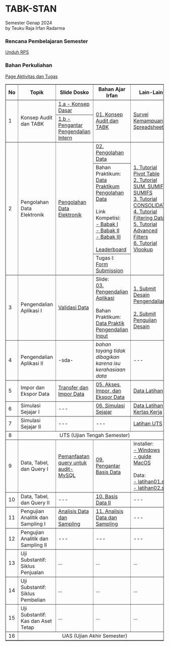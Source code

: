 # TABK-STAN
Semester Genap 2024<br>
by Teuku Raja Irfan Radarma

### Rencana Pembelajaran Semester
[Unduh RPS](<https://github.com/irfanradarma/TABK-STAN/raw/main/Usulan%20RPS%20TABK%20%20format%20baru%20Semester%20genap%20%202023-2024-per%202024%20Feb%2020.doc>)

### Bahan Perkuliahan

<a href="https://tabk-stan.streamlit.app" target="_blank">Page Aktivitas dan Tugas</a><br>


<table border="1" width="100%">
  <tr>
    <th>No</th>
    <th>Topik</th>
    <th>Slide Dosko</th>
    <th>Bahan Ajar Irfan</th>
    <th>Lain-Lain</th>
  </tr>
  <tr>
    <td rowspan="2">1</td>
    <td rowspan="2">Konsep Audit dan TABK</td>
    <td><a href="https://github.com/irfanradarma/TABK-STAN/raw/main/slide/Week%2001%20-%20Konsep%20TABK/Dosko/TABK%20pertemuan%201.a%20-%20Konsep%20Dasar.pptx">1.a - Konsep Dasar</a></td>
    <td rowspan="2"><a href="https://github.com/irfanradarma/TABK-STAN/raw/main/slide/Week%2001%20-%20Konsep%20TABK/01.%20Konsep%20Audit%20dan%20TABK.pdf">01. Konsep Audit dan TABK</a></td>
    <td rowspan="2"><a href="https://forms.gle/uJiAX6XZKif5Gmeq5" target="_blank">Survei Kemampuan Spreadsheet</a></td>
  </tr>
  <tr>
    <td><a href="https://github.com/irfanradarma/TABK-STAN/raw/main/slide/Week%2001%20-%20Konsep%20TABK/Dosko/TABK%20pertemuan%201.b%20-%20Pengantar%20Pengendalian%20Intern.pptx">1.b - Pengantar Pengendalian Intern</a></td>
  </tr>
  <tr>
    <td rowspan="3">2</td>
    <td rowspan="3">Pengolahan Data Elektronik</td>
    <td rowspan="3"><a href="https://github.com/irfanradarma/TABK-STAN/raw/main/slide/Week%2002%20-%20Pengolahan%20Data/Dosko/kuliah-02.zip">Pengolahan Data Elektronik</a></td>
    <td><a href="https://github.com/irfanradarma/TABK-STAN/raw/main/slide/Week%2002%20-%20Pengolahan%20Data/02.%20Pengolahan%20Data.pptx" target="_blank">02. Pengolahan Data</a></td>
    <td rowspan="3"><a href="https://www.youtube.com/watch?v=Kwn8GJyNv64" target="_blank">1. Tutorial Pivot Table</a><br>
    <a href="https://www.youtube.com/watch?v=bhfRlU_bNmw" target="_blank">2. Tutorial SUM, SUMIF, SUMIFS</a><br>
    <a href="https://www.youtube.com/watch?v=OekP7P-Xw4I" target="_blank">3. Tutorial CONSOLIDATE</a><br>
    <a href="https://www.youtube.com/watch?v=JNZqRYkgZ4c" target="_blank">4. Tutorial Filtering Data</a><br>
    <a href="https://www.youtube.com/watch?v=UV-SPoVkDaU" target="_blank">5. Tutorial Advanced Filters</a><br>
    <a href="https://www.youtube.com/watch?v=LKbRkIIVG60&pp=ygUQdHV0b3JpYWwgdmxvb2t1cA%3D%3D" target="_blank">6. Tutorial Vlookup</a></td>
  </tr>
  <tr>
    <td>Bahan Praktikum:<br><a href="https://github.com/irfanradarma/TABK-STAN/raw/main/slide/Week%2002%20-%20Pengolahan%20Data/Data%20Praktik%20Minggu-2.xlsx" target="_blank">Data Praktikum Pengolahan Data</a><br><br>
    Link Kompetisi:<br>
    <a href="https://forms.gle/SwAaeJxDtym4NVyx6" target="_blank">- Babak I</a><br>
    <a href="https://forms.gle/QAYDQX7QzLyQw2Gq5" target="_blank">- Babak II</a><br>
    <a href="https://forms.gle/PcfgmzPVte9aSDzBA" target="_blank">- Babak III</a><br>
    <br>
    <a href="https://tabk-stan.streamlit.app/">Leaderboard</a></td>
  </tr>
    <td>Tugas I:<br><a href="https://forms.gle/cydE4PMufwyGxj3q8">Form Submission</a>
    </td>
  <tr>
  </tr>
  <tr>
    <td>3</td>
    <td>Pengendalian Aplikasi I</td>
    <td><a href="https://github.com/irfanradarma/TABK-STAN/raw/main/slide/Week%2003%20-%20Pengendalian%20Aplikasi/Dosko/Validasi%20Data.pptx" target="_blank">Validasi Data</a></td>
    <td>Slide:<br>
        <a href="https://github.com/irfanradarma/TABK-STAN/raw/main/slide/Week%2003%20-%20Pengendalian%20Aplikasi/03.%20Pengendalian%20Aplikasi.pdf" target="_blank">03. Pengendalian Aplikasi</a><br><br>
        Bahan Praktikum:<br>
        <a href="https://github.com/irfanradarma/TABK-STAN/raw/main/slide/Week%2003%20-%20Pengendalian%20Aplikasi/Data%20Praktik%20Minggu-3.xlsx" target="_blank">Data Praktik Pengendalian Input</a></td>
    <td><a href="https://forms.gle/SghsmtAwdDKDhen57" target="_blank">1. Submit Desain Pengendalian</a><br><br>
        <a href="https://forms.gle/AUzDF3TeDP7anbS26" target="_blank">2. Submit Pengujian Desain</a></td>
  </tr>
  <tr>
    <td>4</td>
    <td>Pengendalian Aplikasi II</td>
    <td>-sda-</td>
    <td><i>bahan tayang tidak dibagikan karena isu kerahasiaan data</i></td>
    <td>---</td>
  </tr>
  <tr>
    <td>5</td>
    <td>Impor dan Ekspor Data</td>
    <td><a href="https://github.com/irfanradarma/TABK-STAN/raw/main/slide/Week%2005%20-%20Impor%20dan%20Ekspor/Dosko/TABK%20pertemuan%203%20-%20Transfer%20dan%20Impor%20Data.pptx" target="_blank">Transfer dan Impor Data</a></td>
    <td><a href="https://github.com/irfanradarma/TABK-STAN/raw/main/slide/Week%2005%20-%20Impor%20dan%20Ekspor/05.%20Impor%20Data.pptx" target="_blank">05. Akses, Impor, dan Ekspor Data</a></td>
    <td><a href="https://github.com/irfanradarma/TABK-STAN/raw/main/slide/Week%2005%20-%20Impor%20dan%20Ekspor/Data%20Impor.zip" target="_blank">Data Latihan</a></td>
  </tr>
  <tr>
    <td>6</td>
    <td>Simulasi Sejajar I</td>
    <td>---</td>
    <td><a href="https://github.com/irfanradarma/TABK-STAN/raw/main/slide/Week%2006%20-%20Simulasi%20Sejajar/06.%20Simulasi%20Sejajar.pptx" target="_blank">06. Simulasi Sejajar</a></td>
    <td><a href="https://github.com/irfanradarma/TABK-STAN/raw/main/slide/Week%2006%20-%20Simulasi%20Sejajar/Lat.6%20Data.xlsx" target="_blank">Data Latihan</a><br>
    <a href="https://github.com/irfanradarma/TABK-STAN/raw/main/slide/Week%2006%20-%20Simulasi%20Sejajar/Lat.6%20KertasKerja.xlsx" target="_blank">Kertas Kerja</a></td>
  </tr>
  <tr>
    <td>7</td>
    <td>Simulasi Sejajar II</td>
    <td>---</td>
    <td>---</td>
    <td><a href="https://github.com/irfanradarma/TABK-STAN/raw/main/slide/Week%2007%20-%20Simulasi%20Sejajar/Latihan%20UTS-2021.zip" target="_blank">Latihan UTS</a></td>
  </tr>
  <tr>
    <td>8</td>
    <td colspan="4" align="center" color="black">UTS (Ujian Tengah Semester)</td>
  </tr>
  <tr>
    <td>9</td>
    <td>Data, Tabel, dan Query I</td>
    <td><a href="https://github.com/irfanradarma/TABK-STAN/raw/main/slide/Week%2009%20-%20Basis%20Data/Dosko/Pemanfaatan%20query%20untuk%20audit-MySQL.pptx" target="_blank">Pemanfaatan query untuk audit-MySQL</a></td>
    <td><a href="https://github.com/irfanradarma/TABK-STAN/raw/main/slide/Week%2009%20-%20Basis%20Data/09.%20Intro%20to%20Database.pptx" target="_blank">09. Pengantar Basis Data</a></td>
    <td>Installer:<br>
    <a href="https://github.com/irfanradarma/TABK-STAN/raw/main/slide/Week%2009%20-%20Basis%20Data/Dosko/Installer/Windows.zip" target="_blank">- Windows</a><br>
    <a href="https://github.com/irfanradarma/TABK-STAN/raw/main/slide/Week%2009%20-%20Basis%20Data/Dosko/Installer/SQL MacOS.pptx" target="_blank">- guide MacOS</a><br><br>
    Data:<br>
    <a href="https://github.com/irfanradarma/TABK-STAN/raw/main/slide/Week%2009%20-%20Basis%20Data/Data/latihan01.sql" target="_blank">- latihan01.sql</a><br>
    <a href="https://github.com/irfanradarma/TABK-STAN/raw/main/slide/Week%2009%20-%20Basis%20Data/Data/latihan02.sql" target="_blank">- latihan02.sql</a></td>
  </tr>
  <tr>
    <td>10</td>
    <td>Data, Tabel, dan Query II</td>
    <td>---</td>
    <td><a href="https://github.com/irfanradarma/TABK-STAN/raw/main/slide/Week%2010%20-%20Basis%20Data%20II/10.%20Intro%20to%20Database%20II.pptx" target="_blank">10. Basis Data II</a></td>
    <td>---</td>
  </tr>
  <tr>
    <td>11</td>
    <td>Pengujian Analitik dan Sampling I</td>
    <td><a href="https://github.com/irfanradarma/TABK-STAN/raw/main/slide/Week%2011%20-%20Analisis%20Data%20dan%20Sampling/Dosko/Analisis%20Data%20_%20Sampling.pptx" target="_blank">Analisis Data dan Sampling</a></td>
    <td><a href="https://github.com/irfanradarma/TABK-STAN/raw/main/slide/Week%2011%20-%20Analisis%20Data%20dan%20Sampling/11.%20Analisis%20Data%20dan%20Sampling.pptx" target="_blank">11. Analisis Data dan Sampling</a></td>
    <td>---</td>
  </tr>
  <tr>
    <td>12</td>
    <td>Pengujian Analitik dan Sampling II</td>
    <td>---</td>
    <td>---</td>
    <td>---</td>
  </tr>
  <tr>
    <td>13</td>
    <td>Uji Substantif: Siklus Penjualan</td>
    <td>...</td>
    <td>...</td>
    <td>...</td>
  </tr>
    <tr>
    <td>14</td>
    <td>Uji Substantif: Siklus Pembelian</td>
    <td>...</td>
    <td>...</td>
    <td>...</td>
  </tr>
    <tr>
    <td>15</td>
    <td>Uji Substantif: Kas dan Aset Tetap</td>
    <td>...</td>
    <td>...</td>
    <td>...</td>
  </tr>
    <tr>
    <td>16</td>
    <td colspan="4" align="center">UAS (Ujian Akhir Semester)</td>
  </tr>
</table>
